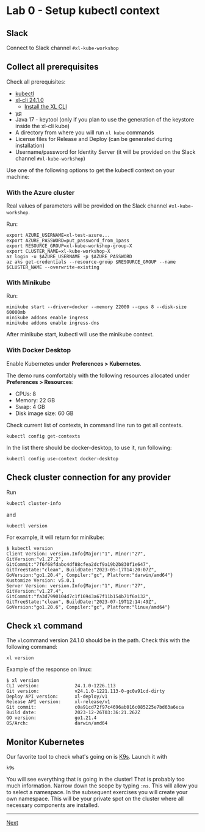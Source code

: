 
# Lab 0 - Setup kubectl context

## Slack 

Connect to Slack channel `#xl-kube-workshop`

## Collect all prerequisites

Check all prerequisites:

- [kubectl](https://kubernetes.io/docs/tasks/tools/)
- [xl-cli 24.1.0](https://dist.xebialabs.com/public/xl-cli/24.1.0/)
  - [Install the XL CLI](https://docs.digital.ai/bundle/devops-release-version-v.24.1/page/release/how-to/install-the-xl-cli.html)
- [yq](https://github.com/mikefarah/yq)
- Java 17 - keytool (only if you plan to use the generation of the keystore inside the xl-cli kube)
- A directory from where you will run `xl kube` commands
- License files for Release and Deploy (can be generated during installation)
- Username/password for Identity Server (it will be provided on the Slack channel `#xl-kube-workshop`)

Use one of the following options to get the kubectl context on your machine:

### With the Azure cluster

Real values of parameters will be provided on the Slack channel `#xl-kube-workshop`.

Run:

```shell
export AZURE_USERNAME=xl-test-azure...
export AZURE_PASSWORD=put_password_from_1pass
export RESOURCE_GROUP=xl-kube-workshop-group-X
export CLUSTER_NAME=xl-kube-workshop-X
az login -u $AZURE_USERNAME -p $AZURE_PASSWORD 
az aks get-credentials --resource-group $RESOURCE_GROUP --name $CLUSTER_NAME --overwrite-existing
```

### With Minikube

Run:

```shell
minikube start --driver=docker --memory 22000 --cpus 8 --disk-size 60000mb
minikube addons enable ingress
minikube addons enable ingress-dns
```

After minikube start, kubectl will use the minikube context.

### With Docker Desktop

Enable Kubernetes under **Preferences > Kubernetes**.

The demo runs comfortably with the following resources allocated under **Preferences > Resources**:

* CPUs: 8
* Memory: 22 GB
* Swap: 4 GB
* Disk image size: 60 GB

Check current list of contexts, in command line run to get all contexts.

```shell
kubectl config get-contexts
```

In the list there should be docker-desktop, to use it, run following:

```shell
kubectl config use-context docker-desktop
```


## Check cluster connection for any provider

Run

```shell
kubectl cluster-info
```

and 

```shell
kubectl version
```

For example, it will return for minikube:

```text
$ kubectl version
Client Version: version.Info{Major:"1", Minor:"27", GitVersion:"v1.27.2", GitCommit:"7f6f68fdabc4df88cfea2dcf9a19b2b830f1e647", GitTreeState:"clean", BuildDate:"2023-05-17T14:20:07Z", GoVersion:"go1.20.4", Compiler:"gc", Platform:"darwin/amd64"}
Kustomize Version: v5.0.1
Server Version: version.Info{Major:"1", Minor:"27", GitVersion:"v1.27.4", GitCommit:"fa3d7990104d7c1f16943a67f11b154b71f6a132", GitTreeState:"clean", BuildDate:"2023-07-19T12:14:49Z", GoVersion:"go1.20.6", Compiler:"gc", Platform:"linux/amd64"}
```

## Check `xl` command

The `xl`command version 24.1.0 should be in the path. Check this with the following command:

```shell
xl version
```

Example of the response on linux:

```text
$ xl version
CLI version:             24.1.0-1226.113
Git version:             v24.1.0-1221.113-0-gc0a91cd-dirty
Deploy API version:      xl-deploy/v1
Release API version:     xl-release/v1
Git commit:              c0a91cd72f97c4696ab016c085225e7bd63a6eca
Build date:              2023-12-26T03:36:21.262Z
GO version:              go1.21.4
OS/Arch:                 darwin/amd64
```

## Monitor Kubernetes

Our favorite tool to check what's going on is [K9s](https://k9scli.io). Launch it with

```shell
k9s
```

You will see everything that is going in the cluster! That is probably too much information. Narrow down the scope by typing `:ns`. This will allow you to select a namespace. In the subsequent exercises you will create your own namespace. This will be your private spot on the cluster where all necessary components are installed.

---

[Next](../part-1/lab-1-install-release.md)

